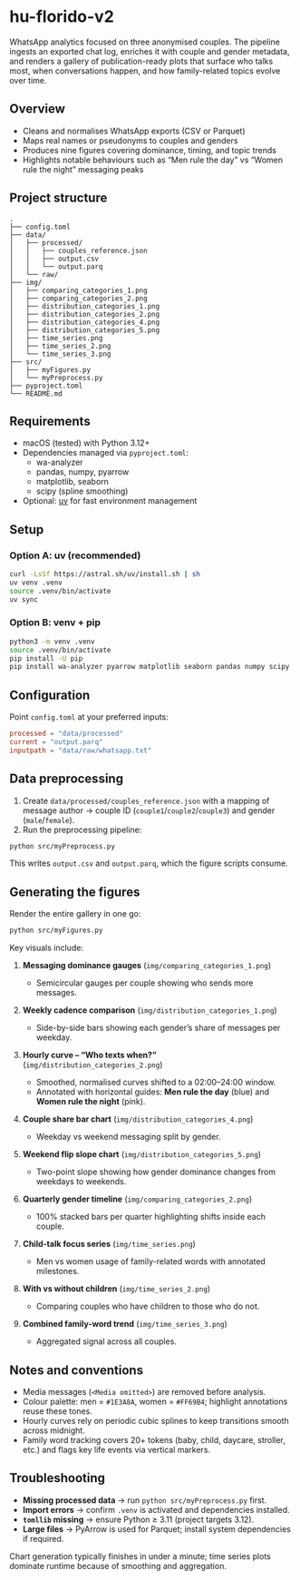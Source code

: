 # hu-florido-v2

WhatsApp analytics focused on three anonymised couples. The pipeline ingests an exported chat log, enriches it with couple and gender metadata, and renders a gallery of publication-ready plots that surface who talks most, when conversations happen, and how family-related topics evolve over time.

## Overview

- Cleans and normalises WhatsApp exports (CSV or Parquet)
- Maps real names or pseudonyms to couples and genders
- Produces nine figures covering dominance, timing, and topic trends
- Highlights notable behaviours such as “Men rule the day” vs “Women rule the night” messaging peaks

## Project structure

```
.
├── config.toml
├── data/
│   ├── processed/
│   │   ├── couples_reference.json
│   │   ├── output.csv
│   │   └── output.parq
│   └── raw/
├── img/
│   ├── comparing_categories_1.png
│   ├── comparing_categories_2.png
│   ├── distribution_categories_1.png
│   ├── distribution_categories_2.png
│   ├── distribution_categories_4.png
│   ├── distribution_categories_5.png
│   ├── time_series.png
│   ├── time_series_2.png
│   └── time_series_3.png
├── src/
│   ├── myFigures.py
│   └── myPreprocess.py
├── pyproject.toml
└── README.md
```

## Requirements

- macOS (tested) with Python 3.12+
- Dependencies managed via `pyproject.toml`:
  - wa-analyzer
  - pandas, numpy, pyarrow
  - matplotlib, seaborn
  - scipy (spline smoothing)
- Optional: [uv](https://github.com/astral-sh/uv) for fast environment management

## Setup

### Option A: uv (recommended)

```sh
curl -LsSf https://astral.sh/uv/install.sh | sh
uv venv .venv
source .venv/bin/activate
uv sync
```

### Option B: venv + pip

```sh
python3 -m venv .venv
source .venv/bin/activate
pip install -U pip
pip install wa-analyzer pyarrow matplotlib seaborn pandas numpy scipy
```

## Configuration

Point `config.toml` at your preferred inputs:

```toml
processed = "data/processed"
current = "output.parq"
inputpath = "data/raw/whatsapp.txt"
```

## Data preprocessing

1. Create `data/processed/couples_reference.json` with a mapping of message author → couple ID (`couple1`/`couple2`/`couple3`) and gender (`male`/`female`).
2. Run the preprocessing pipeline:

```sh
python src/myPreprocess.py
```

This writes `output.csv` and `output.parq`, which the figure scripts consume.

## Generating the figures

Render the entire gallery in one go:

```sh
python src/myFigures.py
```

Key visuals include:

1. **Messaging dominance gauges** (`img/comparing_categories_1.png`)
   - Semicircular gauges per couple showing who sends more messages.

2. **Weekly cadence comparison** (`img/distribution_categories_1.png`)
   - Side-by-side bars showing each gender’s share of messages per weekday.

3. **Hourly curve – “Who texts when?”** (`img/distribution_categories_2.png`)
   - Smoothed, normalised curves shifted to a 02:00–24:00 window.
   - Annotated with horizontal guides: **Men rule the day** (blue) and **Women rule the night** (pink).

4. **Couple share bar chart** (`img/distribution_categories_4.png`)
   - Weekday vs weekend messaging split by gender.

5. **Weekend flip slope chart** (`img/distribution_categories_5.png`)
   - Two-point slope showing how gender dominance changes from weekdays to weekends.

6. **Quarterly gender timeline** (`img/comparing_categories_2.png`)
   - 100% stacked bars per quarter highlighting shifts inside each couple.

7. **Child-talk focus series** (`img/time_series.png`)
   - Men vs women usage of family-related words with annotated milestones.

8. **With vs without children** (`img/time_series_2.png`)
   - Comparing couples who have children to those who do not.

9. **Combined family-word trend** (`img/time_series_3.png`)
   - Aggregated signal across all couples.

## Notes and conventions

- Media messages (`<Media omitted>`) are removed before analysis.
- Colour palette: men = `#1E3A8A`, women = `#FF69B4`; highlight annotations reuse these tones.
- Hourly curves rely on periodic cubic splines to keep transitions smooth across midnight.
- Family word tracking covers 20+ tokens (baby, child, daycare, stroller, etc.) and flags key life events via vertical markers.

## Troubleshooting

- **Missing processed data** → run `python src/myPreprocess.py` first.
- **Import errors** → confirm `.venv` is activated and dependencies installed.
- **`tomllib` missing** → ensure Python ≥ 3.11 (project targets 3.12).
- **Large files** → PyArrow is used for Parquet; install system dependencies if required.

Chart generation typically finishes in under a minute; time series plots dominate runtime because of smoothing and aggregation.
